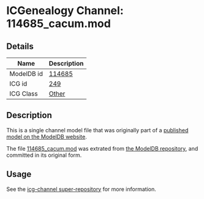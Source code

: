 # ICGenealogy Channel: 114685\_cacum.mod

## Details

Name | Description
---- | -----------
ModelDB id | [114685](http://senselab.med.yale.edu/ModelDB/ShowModel.cshtml?model=114685)
ICG id | [249](http://icg.neurotheory.ox.ac.uk/channels/other/249)
ICG Class | [Other](http://icg.neurotheory.ox.ac.uk/channels/other)

## Description

This is a single channel model file that was originally part of a [published model on the ModelDB website](http://senselab.med.yale.edu/mModelDB/ShowModel.cshtml?model=114685).

The file [114685\_cacum.mod](114685_cacum.mod) was extrated from [the ModelDB repository](http://senselab.med.yale.edu/ModelDB/ShowModel.cshtml?model=114685), and committed in its original form.

## Usage

See the [icg-channel super-repository](https://github.com/icgenealogy/icg-channels) for more information.